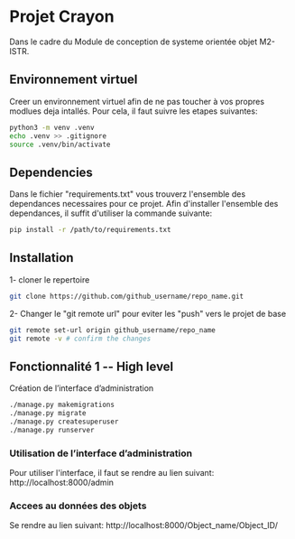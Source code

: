 # Projet Crayon
Dans le cadre du Module de conception de systeme orientée objet M2-ISTR. 

## Environnement virtuel 
Creer un environnement virtuel afin de ne pas toucher à vos propres modlues deja intallés. Pour cela, il faut suivre les etapes suivantes: 
```bash
python3 -m venv .venv
echo .venv >> .gitignore
source .venv/bin/activate
```
## Dependencies 
Dans le fichier "requirements.txt" vous trouverz l'ensemble des dependances necessaires pour ce projet. 
Afin d'installer l'ensemble des dependances, il suffit d'utiliser la commande suivante:
```bash
pip install -r /path/to/requirements.txt
```
## Installation
1- cloner le repertoire 
```bash
git clone https://github.com/github_username/repo_name.git
```
2- Changer le "git remote url" pour eviter les "push" vers le projet de base 
```bash
git remote set-url origin github_username/repo_name
git remote -v # confirm the changes
```
## Fonctionnalité 1 -- High level
Création de l’interface d’administration
```bash
./manage.py makemigrations
./manage.py migrate
./manage.py createsuperuser
./manage.py runserver
```
### Utilisation de l’interface d’administration
Pour utiliser l'interface, il faut se rendre au lien suivant: 
http://localhost:8000/admin

### Accees au données des objets
Se rendre au lien suivant:
http://localhost:8000/Object_name/Object_ID/
